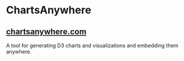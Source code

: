 # ChartsAnywhere
## [chartsanywhere.com](http://www.chartsanywhere.com)

A tool for generating D3 charts and visualizations and embedding them anywhere.
